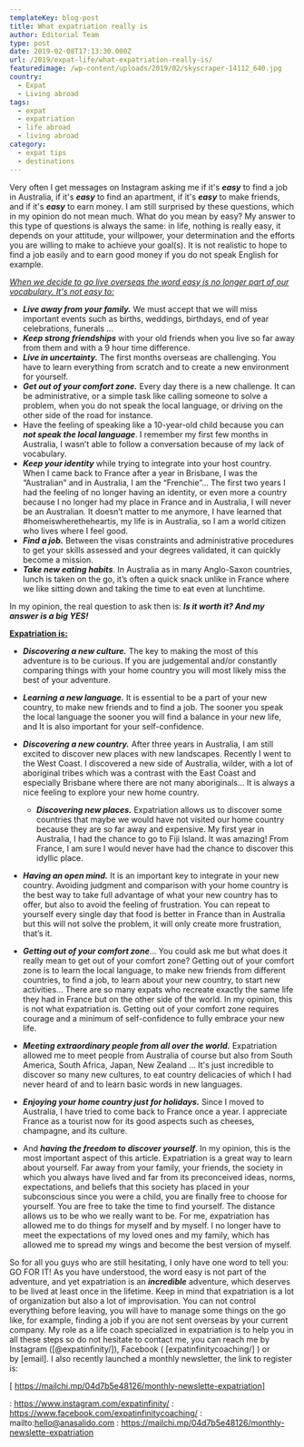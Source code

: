```yaml
---
templateKey: blog-post
title: What expatriation really is
author: Editorial Team
type: post
date: 2019-02-08T17:13:30.000Z
url: /2019/expat-life/what-expatriation-really-is/
featuredimage: /wp-content/uploads/2019/02/skyscraper-14112_640.jpg
country:
  - Expat
  - Living abroad
tags:
  - expat
  - expatriation
  - life abroad
  - living abroad
category:
  - expat tips
  - destinations
---
```


Very often I get messages on Instagram asking me if it's **_easy_** to find a job in Australia, if it's **_easy_** to find an apartment, if it's **_easy_** to make friends, and if it's **_easy_** to earn money. I am still surprised by these questions, which in my opinion do not mean much. What do you mean by easy? My answer to this type of questions is always the same: in life, nothing is really easy, it depends on your attitude, your willpower, your determination and the efforts you are willing to make to achieve your goal(s). It is not realistic to hope to find a job easily and to earn good money if you do not speak English for example.

_<u>When we decide to go live overseas the word easy is no longer part of our vocabulary. It's not easy to:</u>_

- **_Live away from your family._** We must accept that we will miss important events such as births, weddings, birthdays, end of year celebrations, funerals &#8230;
- **_Keep strong friendships_** with your old friends when you live so far away from them and with a 9 hour time difference.
- **_Live in uncertainty._** The first months overseas are challenging. You have to learn everything from scratch and to create a new environment for yourself.
- **_Get out of your comfort zone._** Every day there is a new challenge. It can be administrative, or a simple task like calling someone to solve a problem, when you do not speak the local language, or driving on the other side of the road for instance.
- Have the feeling of speaking like a 10-year-old child because you can **_not speak the local language_**. I remember my first few months in Australia, I wasn’t able to follow a conversation because of my lack of vocabulary.
- **_Keep your identity_** while trying to integrate into your host country. When I came back to France after a year in Brisbane, I was the &#8220;Australian&#8221; and in Australia, I am the “Frenchie”&#8230; The first two years I had the feeling of no longer having an identity, or even more a country because I no longer had my place in France and in Australia, I will never be an Australian. It doesn’t matter to me anymore, I have learned that #homeiswheretheheartis, my life is in Australia, so I am a world citizen who lives where I feel good.
- **_Find a job._** Between the visas constraints and administrative procedures to get your skills assessed and your degrees validated, it can quickly become a mission.
- **_Take new eating habits_**. In Australia as in many Anglo-Saxon countries, lunch is taken on the go, it’s often a quick snack unlike in France where we like sitting down and taking the time to eat even at lunchtime.

In my opinion, the real question to ask then is: **_Is it worth it? And my answer is a big YES!_**

**<u>Expatriation is:</u>**

- **_Discovering a new culture._** The key to making the most of this adventure is to be curious. If you are judgemental and/or constantly comparing things with your home country you will most likely miss the best of your adventure.
- **_Learning a new language._** It is essential to be a part of your new country, to make new friends and to find a job. The sooner you speak the local language the sooner you will find a balance in your new life, and It is also important for your self-confidence.
- **_Discovering a new country._** After three years in Australia, I am still excited to discover new places with new landscapes. Recently I went to the West Coast. I discovered a new side of Australia, wilder, with a lot of aboriginal tribes which was a contrast with the East Coast and especially Brisbane where there are not many aboriginals&#8230; It is always a nice feeling to explore your new home country.
  - **_Discovering new places._** Expatriation allows us to discover some countries that maybe we would have not visited our home country because they are so far away and expensive. My first year in Australia, I had the chance to go to Fiji Island. It was amazing! From France, I am sure I would never have had the chance to discover this idyllic place.
- **_Having an open mind._** It is an important key to integrate in your new country. Avoiding judgment and comparison with your home country is the best way to take full advantage of what your new country has to offer, but also to avoid the feeling of frustration. You can repeat to yourself every single day that food is better in France than in Australia but this will not solve the problem, it will only create more frustration, that’s it.
- **_Getting out of your comfort zone_**&#8230; You could ask me but what does it really mean to get out of your comfort zone? Getting out of your comfort zone is to learn the local language, to make new friends from different countries, to find a job, to learn about your new country, to start new activities… There are so many expats who recreate exactly the same life they had in France but on the other side of the world. In my opinion, this is not what expatriation is. Getting out of your comfort zone requires courage and a minimum of self-confidence to fully embrace your new life.
- **_Meeting extraordinary people from all over the world._** Expatriation allowed me to meet people from Australia of course but also from South America, South Africa, Japan, New Zealand &#8230; It's just incredible to discover so many new cultures, to eat country delicacies of which I had never heard of and to learn basic words in new languages.
- **_Enjoying your home country just for holidays._** Since I moved to Australia, I have tried to come back to France once a year. I appreciate France as a tourist now for its good aspects such as cheeses, champagne, and its culture.

- And **_having the freedom to discover yourself_**. In my opinion, this is the most important aspect of this article. Expatriation is a great way to learn about yourself. Far away from your family, your friends, the society in which you always have lived and far from its preconceived ideas, norms, expectations, and beliefs that this society has placed in your subconscious since you were a child, you are finally free to choose for yourself. You are free to take the time to find yourself. The distance allows us to be who we really want to be. For me, expatriation has allowed me to do things for myself and by myself. I no longer have to meet the expectations of my loved ones and my family, which has allowed me to spread my wings and become the best version of myself.

So for all you guys who are still hesitating, I only have one word to tell you: GO FOR IT! As you have understood, the word easy is not part of the adventure, and yet expatriation is an **_incredible_** adventure, which deserves to be lived at least once in the lifetime. Keep in mind that expatriation is a lot of organization but also a lot of improvisation. You can not control everything before leaving, you will have to manage some things on the go like, for example, finding a job if you are not sent overseas by your current company. My role as a life coach specialized in expatriation is to help you in all these steps so do not hesitate to contact me, you can reach me by Instagram ([@expatinfinity/]), Facebook ( [expatinfinitycoaching/] ) or by [email]. I also recently launched a monthly newsletter, the link to register is:

[ https://mailchi.mp/04d7b5e48126/monthly-newslette-expatriation]

: https://www.instagram.com/expatinfinity/
: https://www.facebook.com/expatinfinitycoaching/
: mailto:hello@anasalido.com
: https://mailchi.mp/04d7b5e48126/monthly-newslette-expatriation
